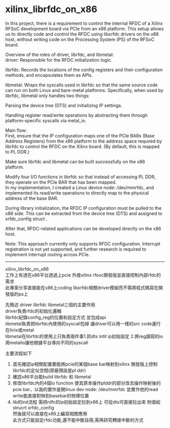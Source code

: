 # xilinx_librfdc_on_x86
In this project, there is a requirement to control the internal RFDC of a Xilinx RFSoC development board via PCIe from an x86 platform. This setup allows us to directly code and control the RFDC using libxrfdc drivers on the x86 host, without writing code on the Processing System (PS) of the RFSoC board.  

Overview of the roles of driver, librfdc, and libmetal:  
driver: Responsible for the RFDC initialization logic.  
  
librfdc: Records the locations of the config registers and their configuration methods, and encapsulates them as APIs.  

libmetal: Wraps the syscalls used in librfdc so that the same source code can run on both Linux and bare-metal platforms. Specifically, when used by librfdc, libmetal only handles two things:  

Parsing the device tree (DTS) and initializing IP settings.  

Handling register read/write operations by abstracting them through platform-specific syscalls via metal_io.  
  
Main flow:  
First, ensure that the IP configuration maps one of the PCIe BARs (Base Address Registers) from the x86 platform to the address space required by librfdc to control the RFDC on the Xilinx board. (By default, this is mapped to PL DDR.)  
  
Make sure librfdc and libmetal can be built successfully on the x86 platform.  
  
Modify four I/O functions in librfdc so that instead of accessing PL DDR, they operate on the PCIe BAR that has been mapped.  
In my implementation, I created a Linux device node: /dev/mmrfdc, and implemented its read/write operations to directly map to the physical address of the base BAR.  
  
During library initialization, the RFDC IP configuration must be pulled to the x86 side. This can be extracted from the device tree (DTS) and assigned to xrfdc_config struct .  
  
After that, RFDC-related applications can be developed directly on the x86 host.  
  
Note: This approach currently only supports RFDC configuration. Interrupt registration is not yet supported, and further research is required to implement interrupt routing across PCIe.  

--------------------------------------------------------------------------------------------------------------------------------------------------------------------------------------------------------  
xilinx_librfdc_on_x86  
工作上有透在x86平台透過上pcie 外接xilinx rfsoc開發版並直接控制內部rfdc的需求  
此專案分享直接能在x86上coding libxrfdc相關driver模組而不需將程式碼寫在開發版的ps上  
  
先簡述 driver librfdc libmetal三個的主要作用  
driver負責rfdc的初始化邏輯  
librfdc紀錄config_reg的位置和設定方式 並包成api  
iibmetal負責把librfdc內使用的syscall包掉 讓driver可以用一樣的src code運行在linix或metal  
libmetal在librfdc的使用上只負責兩件事1.抓dts intit ip初始設定 2.將reg讀寫的io用metalio讓他根據平台導向不同的syscall  
  
  
主要流程如下  
1. 首先確認ip相關配置要能將pcie的某個base bar映射到xilinx 開發版上控制librfdc的定址空間(原廠預設是pl ddr)  
2. 確認x86平台能build librfdc 和 libmetal  
3. 修改librfdc內的4個io function 使其原本操作plddr的部分改去操作映射後的pcie bar，以我的實作是開linux dev node: /dev/mmrfdc 並實作他的read write能直接對映到basebar的物理位置  
4. lib的init流程 需把rdfc的ip初始設定拉到x86上 可從dts可直接拉出來 附值給 strucrt xrfdc_config  
然後就可以直接在x86上編寫相關應用  
此方式只能設定rfdc功能,還不能中斷註冊,需再研究轉接中斷的方式  
